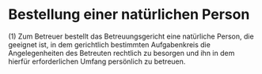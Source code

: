 # Bestellung einer natürlichen Person

(1) Zum Betreuer bestellt das Betreuungsgericht eine natürliche Person, die geeignet ist, in dem gerichtlich bestimmten Aufgabenkreis die Angelegenheiten des Betreuten rechtlich zu besorgen und ihn in dem hierfür erforderlichen Umfang persönlich zu betreuen.